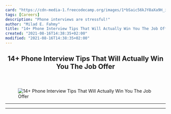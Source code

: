 ```yaml
---
card: "https://cdn-media-1.freecodecamp.org/images/1*bSaic56kJY8aXa9H_ir_JA.png"
tags: [Careers]
description: "Phone interviews are stressful!"
author: "Milad E. Fahmy"
title: "14+ Phone Interview Tips That Will Actually Win You The Job Offer"
created: "2021-08-16T14:38:35+02:00"
modified: "2021-08-16T14:38:35+02:00"
---
```

<div class="site-wrapper">
<main id="site-main" class="site-main outer">
<div class="inner">
<article class="post-full post tag-careers tag-career-advice tag-jobs tag-tech tag-life-lessons ">
<header class="post-full-header">
<h1 class="post-full-title">14+ Phone Interview Tips That Will Actually Win You The Job Offer</h1>
</header>
<figure class="post-full-image">
<picture>
<source media="(max-width: 700px)" sizes="1px" srcset="data:image/gif;base64,R0lGODlhAQABAIAAAAAAAP///yH5BAEAAAAALAAAAAABAAEAAAIBRAA7 1w">
<source media="(min-width: 701px)" sizes="(max-width: 800px) 400px,
(max-width: 1170px) 700px,
1400px" srcset="https://cdn-media-1.freecodecamp.org/images/1*bSaic56kJY8aXa9H_ir_JA.png 300w,
https://cdn-media-1.freecodecamp.org/images/1*bSaic56kJY8aXa9H_ir_JA.png 600w,
https://cdn-media-1.freecodecamp.org/images/1*bSaic56kJY8aXa9H_ir_JA.png 1000w,
https://cdn-media-1.freecodecamp.org/images/1*bSaic56kJY8aXa9H_ir_JA.png 2000w">
<img onerror="this.style.display='none'" src="https://cdn-media-1.freecodecamp.org/images/1*bSaic56kJY8aXa9H_ir_JA.png" alt="14+ Phone Interview Tips That Will Actually Win You The Job Offer">
</picture>
</figure>
<section class="post-full-content">
<div class="post-content">
</div>
<hr>
<hr>
</section>
</article>
</div>
</main>
</div>
<!-- Google Tag Manager (noscript) -->
<!-- End Google Tag Manager (noscript) -->
